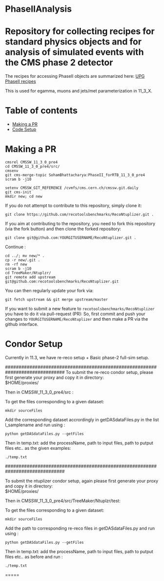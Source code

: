 # PhaseIIAnalysis
# Repository for collecting recipes for standard physics objects and for analysis of simulated events with the CMS phase 2 detector

The recipes for accessing PhaseII objects are summarized here:
[UPG PhaseII recipes](https://twiki.cern.ch/twiki/bin/view/CMS/UPG#PhaseII_FS_object_recipes "UPG PhaseII recipes")


This is used for egamma, muons and jets/met parameterization in 11_3_X.

Table of contents
=================

  * [Making a PR](#makingPR)
  * [Code Setup](#setup)

Making a PR
=====

```
cmsrel CMSSW_11_3_0_pre4
cd CMSSW_11_3_0_pre4/src/
cmsenv
git cms-merge-topic SohamBhattacharya:PhaseII_forRTB_11_3_0_pre4
scram b -j10

setenv CMSSW_GIT_REFERENCE /cvmfs/cms.cern.ch/cmssw.git.daily
git cms-init
mkdir new; cd new

```
If you do not attempt to contribute to this repository, simply clone it:
```
git clone https://github.com/recotoolsbenchmarks/RecoNtuplizer.git .
```

If you aim at contributing to the repository, you need to fork this repository (via the fork button) and then clone the forked repository:
```
git clone git@github.com:YOURGITUSERNAME/RecoNtuplizer.git .
```

Continue : 
```
cd ../; mv new/* .
cp -r new/.git .
rm -rf new
scram b -j10
cd TreeMaker/Ntuplzr/
git remote add upstream git@github.com:recotoolsbenchmarks/RecoNtuplizer.git
```

You can then regularly update your fork via:
```
git fetch upstream && git merge upstream/master
```

If you want to submit a new feature to ```recotoolsbenchmarks/RecoNtuplizer``` you have to do it via pull-request (PR):
So, first commit and push your changes to ```YOURGITUSERNAME/RecoNtuplizer``` and then make a PR via the github interface. 


Condor Setup
=====

Currently in 11.3, we have re-reco setup + Basic phase-2 full-sim setup. 


##############################################################################
To submit the re-reco condor setup, please first generate your proxy and copy it in directory:  
$HOME/proxies/ 

Then in CMSSW_11_3_0_pre4/src : 

To get the files corresponding to a given dataset: 

```
mkdir sourceFiles
```

Add the corresponding dataset accrordingly in getDASdataFiles.py in the list l_samplename
and run using : 
```
python getDASdataFiles.py --getFiles
```

Then in temp.txt: add the processName, path to input files, path to putput files etc..  as the given examples:
```
./temp.txt
```
##############################################################################



To submit the ntuplizer condor setup, again please first generate your proxy and copy it in directory:  
$HOME/proxies/ 

Then in CMSSW_11_3_0_pre4/src/TreeMaker/Ntuplzr/test: 

To get the files corresponding to a given dataset: 

```
mkdir sourceFiles
```

Add the path to corresponding re-reco files in getDASdataFiles.py 
and run using : 
```
python getDASdataFiles.py --getFiles
```

Then in temp.txt: add the processName, path to input files, path to putput files etc..  as before and run : 
```
./temp.txt
```


=====